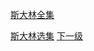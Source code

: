 [斯大林全集](https://github.com/fumoliufenyi/-/blob/master/%E7%BD%91%E7%9B%98%E8%B5%84%E6%96%99%E7%9B%AE%E5%BD%95.md#斯大林全集)

[斯大林选集](https://github.com/fumoliufenyi/-/blob/master/%E7%BD%91%E7%9B%98%E8%B5%84%E6%96%99%E7%9B%AE%E5%BD%95.md#斯大林选集)   [下一级]()
